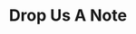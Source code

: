 ---
title: "Drop Us A Note"
description: "this is meta description"
bg_image: "images/WYLG.jpeg"
layout: "contact"
draft: false
---